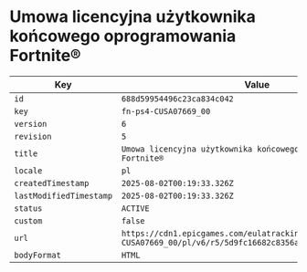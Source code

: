 # Umowa licencyjna użytkownika końcowego oprogramowania Fortnite®

| Key | Value |
| --- | ----- |
| `id` | `688d59954496c23ca834c042` |
| `key` | `fn-ps4-CUSA07669_00` |
| `version` | `6` |
| `revision` | `5` |
| `title` | `Umowa licencyjna użytkownika końcowego oprogramowania Fortnite®` |
| `locale` | `pl` |
| `createdTimestamp` | `2025-08-02T00:19:33.326Z` |
| `lastModifiedTimestamp` | `2025-08-02T00:19:33.326Z` |
| `status` | `ACTIVE` |
| `custom` | `false` |
| `url` | `https://cdn1.epicgames.com/eulatracking-download/fn-ps4-CUSA07669_00/pl/v6/r5/5d9fc16682c8356ad9cd822d63ae910f.pdf` |
| `bodyFormat` | `HTML` |

